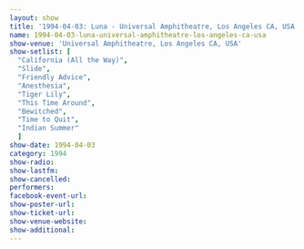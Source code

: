 ```yaml
---
layout: show
title: '1994-04-03: Luna - Universal Amphitheatre, Los Angeles CA, USA'
name: 1994-04-03-luna-universal-amphitheatre-los-angeles-ca-usa
show-venue: 'Universal Amphitheatre, Los Angeles CA, USA'
show-setlist: [
  "California (All the Way)",
  "Slide",
  "Friendly Advice",
  "Anesthesia",
  "Tiger Lily",
  "This Time Around",
  "Bewitched",
  "Time to Quit",
  "Indian Summer"
  ]
show-date: 1994-04-03
category: 1994
show-radio: 
show-lastfm: 
show-cancelled: 
performers: 
facebook-event-url: 
show-poster-url: 
show-ticket-url: 
show-venue-website: 
show-additional: 
---
```


